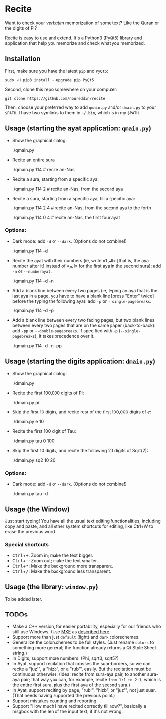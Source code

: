 # Recite
Want to check your *verbatim* memorization of some text? Like the Quran or the digits of Pi?

Recite is easy to use and extend. It's a Python3 (PyQt5) library and application that help you memorize and check what you memorized.

## Installation

First, make sure you have the latest `pip` and `PyQt5`:

    sudo -H pip3 install --upgrade pip PyQt5

Second, clone this repo somewhere on your computer:

    git clone https://github.com/noureddin/recite

Then, choose your preferred way to add `qmain.py` and/or `dmain.py` to your `$PATH`. I have two symlinks to them in `~/.bin`, which is in my `$PATH`.

## Usage (starting the ayat application: `qmain.py`)

- Show the graphical dialog:

    ./qmain.py

- Recite an entire sura:

    ./qmain.py 114  # recite an-Nas

- Recite a sura, starting from a specific aya:

    ./qmain.py 114 2  # recite an-Nas, from the second aya

- Recite a sura, starting from a specific aya, till a specific aya:

    ./qmain.py 114 2 4  # recite an-Nas, from the second aya to the forth

    ./qmain.py 114 0 4  # recite an-Nas, the first four ayat


### Options:

- Dark mode: add `-d` or `--dark`. (Options do not combine!)

    ./qmain.py 114 -d

- Recite the ayat with their numbers (ie, write «الم 1» [that is, the aya number after it] instead of «الم» for the first aya in the second sura): add `-n` or `--numberayat`.

    ./qmain.py 114 -d -n

- Add a blank line between every two pages (ie, typing an aya that is the last aya in a page, you have to have a blank line [press "Enter" twice] before the typing the following aya): add `-p` or `--single-pagebreaks`.

    ./qmain.py 114 -d -p

- Add a blank line between every two facing pages, but two blank lines between every two pages that are on the same paper (back-to-back): add `-pp` or `--double-pagebreaks`. If specified with `-p` (`--single-pagebreaks`), it takes precedence over it.

    ./qmain.py 114 -d -n -pp


## Usage (starting the digits application: `dmain.py`)

- Show the graphical dialog:

    ./dmain.py

- Recite the first 100,000 digits of Pi:

    ./dmain.py pi

- Skip the first 10 digits, and recite rest of the first 100,000 digits of *e*:

    ./dmain.py e 10 

- Recite the first 100 digit of Tau:

    ./dmain.py tau 0 100

- Skip the first 10 digits, and recite the following 20 digits of Sqrt(2):

    ./dmain.py sq2 10 20

### Options:

- Dark mode: add `-d` or `--dark`. (Options do not combine!)

    ./dmain.py tau -d


## Usage (the Window)

Just start typing! You have all the usual text editing functionalities, including copy and paste, and all other system shortcuts for editing, like Ctrl+W to erase the previous word.

### Special shortcuts

- <kbd>Ctrl</kbd>+<kbd>+</kbd>: Zoom in; make the text bigger.
- <kbd>Ctrl</kbd>+<kbd>-</kbd>: Zoom out; make the text smaller.
- <kbd>Ctrl</kbd>+<kbd>*</kbd>: Make the background more transparent.
- <kbd>Ctrl</kbd>+<kbd>/</kbd>: Make the background less transparent.


## Usage (the library: `window.py`)

To be added later.


## TODOs

- Make a C++ version, for easier portability, especially for our friends who still use Windows. (Use [MXE](https://mxe.cc/) as [described here](https://stackoverflow.com/a/14170591).)
- Support more than just `default` (light) and `dark` colorschemes.
- Generalize the colorschemes to be full styles. (Just rename `colors` to something more general; the function already returns a Qt Style Sheet string.)
- In Digits, support more numbers. (Phi, sqrt3, sqrt5?)
- In Ayat, support recitation that crosses the suar-borders, so we can recite a "juz'", a "hizb", or a "rub'", easily. But the recitation must be continuous otherwise. (Idea: recite from sura-aya pair, to another sura-aya pair; that way you can, for example, recite `from 1:1 to 2:1`, which is the entire first sura, plus the first aya of the second sura.)
- In Ayat, support reciting by page, "rub'", "hizb", or "juz'", not just suar. (That needs having supported the previous point.)
- Support mistakes counting and reporting.
- Support "How much I have recited correctly till now?", basically a msgbox with the len of the input text, if it's not wrong.
